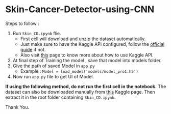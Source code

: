 # Skin-Cancer-Detector-using-CNN

Steps to follow :
1. Run `Skin_CD.ipynb` flie.
    - First cell will download and unzip the dataset automatically.
    - Just make sure to have the Kaggle API configured, follow the [official guide](https://github.com/Kaggle/kaggle-api#api-credentials) if not.
    - Also visit [this](https://www.kaggle.com/smerllo/download-the-dataset-directly-to-the-cloud) page to know more about how to use Kaggle API.
2. At final step of Training the model , save that model into models folder.
3. Give the path of saved Model in `app.py`
    - Example : `Model = load_model('models/model_pro1.h5')`
4. Now run `app.py` file to get UI of Model.

**If using the following method, do not run the first cell in the notebook.**
The dataset can also be downloaded manually from [this](https://www.kaggle.com/kmader/skin-cancer-mnist-ham10000) Kaggle page. Then extract it in the root folder containing `Skin_CD.ipynb`.

Thank You.
